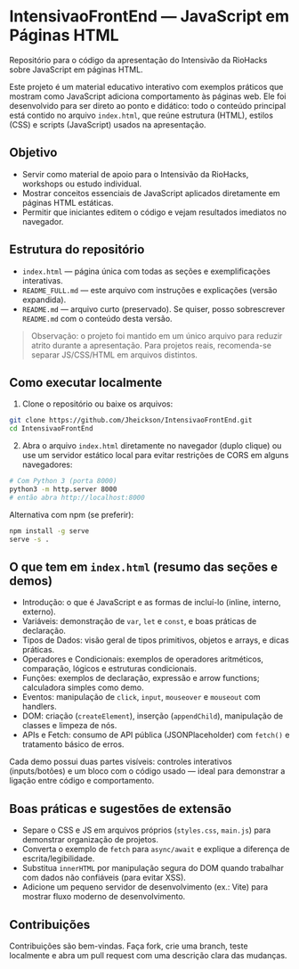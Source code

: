 # IntensivaoFrontEnd — JavaScript em Páginas HTML

Repositório para o código da apresentação do Intensivão da RioHacks sobre JavaScript em páginas HTML.

Este projeto é um material educativo interativo com exemplos práticos que mostram como JavaScript adiciona comportamento às páginas web. Ele foi desenvolvido para ser direto ao ponto e didático: todo o conteúdo principal está contido no arquivo `index.html`, que reúne estrutura (HTML), estilos (CSS) e scripts (JavaScript) usados na apresentação.

## Objetivo

- Servir como material de apoio para o Intensivão da RioHacks, workshops ou estudo individual.
- Mostrar conceitos essenciais de JavaScript aplicados diretamente em páginas HTML estáticas.
- Permitir que iniciantes editem o código e vejam resultados imediatos no navegador.

## Estrutura do repositório

- `index.html` — página única com todas as seções e exemplificações interativas.
- `README_FULL.md` — este arquivo com instruções e explicações (versão expandida).
- `README.md` — arquivo curto (preservado). Se quiser, posso sobrescrever `README.md` com o conteúdo desta versão.

> Observação: o projeto foi mantido em um único arquivo para reduzir atrito durante a apresentação. Para projetos reais, recomenda-se separar JS/CSS/HTML em arquivos distintos.

## Como executar localmente

1. Clone o repositório ou baixe os arquivos:

```bash
git clone https://github.com/Jheickson/IntensivaoFrontEnd.git
cd IntensivaoFrontEnd
```

2. Abra o arquivo `index.html` diretamente no navegador (duplo clique) ou use um servidor estático local para evitar restrições de CORS em alguns navegadores:

```bash
# Com Python 3 (porta 8000)
python3 -m http.server 8000
# então abra http://localhost:8000
```

Alternativa com npm (se preferir):

```bash
npm install -g serve
serve -s .
```

## O que tem em `index.html` (resumo das seções e demos)

- Introdução: o que é JavaScript e as formas de incluí-lo (inline, interno, externo).
- Variáveis: demonstração de `var`, `let` e `const`, e boas práticas de declaração.
- Tipos de Dados: visão geral de tipos primitivos, objetos e arrays, e dicas práticas.
- Operadores e Condicionais: exemplos de operadores aritméticos, comparação, lógicos e estruturas condicionais.
- Funções: exemplos de declaração, expressão e arrow functions; calculadora simples como demo.
- Eventos: manipulação de `click`, `input`, `mouseover` e `mouseout` com handlers.
- DOM: criação (`createElement`), inserção (`appendChild`), manipulação de classes e limpeza de nós.
- APIs e Fetch: consumo de API pública (JSONPlaceholder) com `fetch()` e tratamento básico de erros.

Cada demo possui duas partes visíveis: controles interativos (inputs/botões) e um bloco com o código usado — ideal para demonstrar a ligação entre código e comportamento.

## Boas práticas e sugestões de extensão

- Separe o CSS e JS em arquivos próprios (`styles.css`, `main.js`) para demonstrar organização de projetos.
- Converta o exemplo de `fetch` para `async/await` e explique a diferença de escrita/legibilidade.
- Substitua `innerHTML` por manipulação segura do DOM quando trabalhar com dados não confiáveis (para evitar XSS).
- Adicione um pequeno servidor de desenvolvimento (ex.: Vite) para mostrar fluxo moderno de desenvolvimento.

## Contribuições

Contribuições são bem-vindas. Faça fork, crie uma branch, teste localmente e abra um pull request com uma descrição clara das mudanças.
